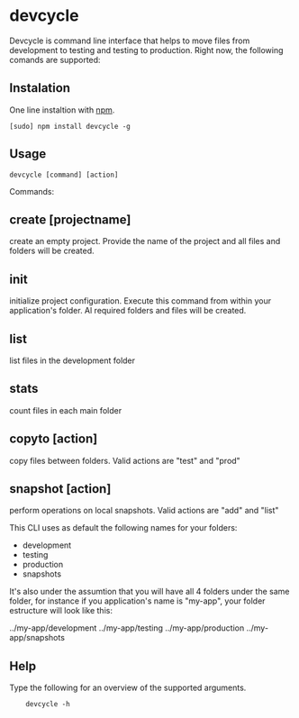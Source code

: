 devcycle
========

Devcycle is command line interface that helps to move files from development 
to testing and testing to production.
Right now, the following comands are supported:


## Instalation

One line instaltion with [npm](http://npmjs.org). 

	[sudo] npm install devcycle -g


## Usage

	devcycle [command] [action]
	
Commands: 

## create [projectname]
create an empty project. Provide the name of the project and all files and folders will
be created.

## init
initialize project configuration. Execute this command from within your application's 
folder. Al required folders and files will be created.

## list
list files in the development folder
    
## stats
count files in each main folder
    
## copyto [action]
copy files between folders. Valid actions are "test" and "prod"
    
## snapshot [action]
perform operations on local snapshots. Valid actions are "add" and "list"

This CLI uses as default the following names for your folders:

* development
* testing
* production
* snapshots

It's also under the assumtion that you will have all 4 folders under the same 
folder, for instance if you application's name is "my-app", your folder estructure
will look like this:

../my-app/development
../my-app/testing
../my-app/production
../my-app/snapshots

## Help

Type the following for an overview of the supported arguments.

		devcycle -h

